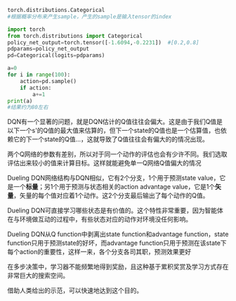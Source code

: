 ```python
torch.distributions.Categorical
#根据概率分布来产生sample，产生的sample是输入tensor的index

import torch
from torch.distributions import Categorical
policy_net_output=torch.tensor([-1.6094,-0.2231])  #[0.2,0.8]
pdparams=policy_net_output
pd=Categorical(logits=pdparams)

a=0
for i in range(100):
    action=pd.sample()
    if action:
        a+=1
print(a)
#结果约为80左右
```





DQN有一个显著的问题，就是DQN估计的Q值往往会偏大。这是由于我们Q值是以下一个s'的Q值的最大值来估算的，但下一个state的Q值也是一个估算值，也依赖它的下一个state的Q值...，这就导致了Q值往往会有偏大的的情况出现。

两个Q网络的参数有差别，所以对于同一个动作的评估也会有少许不同。我们选取评估出来较小的值来计算目标。这样就能避免单一Q网络Q值偏大的情况







Dueling DQN网络结构与DQN相似，它有2个分支，1个用于预测state value，它是一个**标量**；另1个用于预测与状态相关的action advantage value，它是1个**矢量**，矢量的每个值对应着1个动作。这2个分支最后输出了每个动作的Q值。

Dueling DQN可直接学习哪些状态是有价值的。这个特性非常重要，因为智能体在与环境做互动的过程中，有些状态对应的动作对环境没任何影响。

Dueling DQN从Q function中剥离出state function和advantage function，state function只用于预测state的好坏，而advantage function只用于预测在该state下每个action的重要性，这样一来，各个分支各司其职，预测效果更好







在多步决策中，学习器不能频繁地得到奖励，且这种基于累积奖赏及学习方式存在非常巨大的搜索空间。

借助人类给出的示范，可以快速地达到这个目的。
